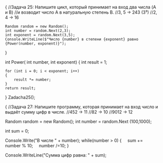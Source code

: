 
{
    //Задача 25: Напишите цикл, который принимает на вход два числа (A и B) 
    //и возводит число A в натуральную степень B.
    //3, 5 -> 243 (3⁵)
    //2, 4 -> 16

    Random random = new Random();
    int number = random.Next(2,3);
    int exponent = random.Next(3,5);
    Console.WriteLine($"Число {number} в степени {exponent} равно {Power(number, exponent)}");
}

int Power( int number, int exponent)
{
    int result = 1;

    for (int i = 0; i < exponent; i++)
    {
        result *= number;
    }
    return result;
}
Zadacha25();

{
//Задача 27: Напишите программу, которая принимает на вход число и выдаёт сумму цифр в числе.
//452 -> 11
//82 -> 10
//9012 -> 12

Random random = new Random();
int number = random.Next (100,1000);

int sum = 0;

Console.Write("В числе " + number);
while(number > 0)
{
    sum += number % 10;
    number /=10;
}

Console.WriteLine("Сумма цифр равна: " + sum);
